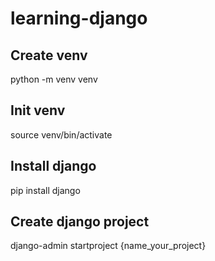 # learning-django

 ## Create venv
 python -m venv venv

 ## Init venv
 source venv/bin/activate

 ## Install django
 pip install django

 ## Create django project
 django-admin startproject {name_your_project}
 